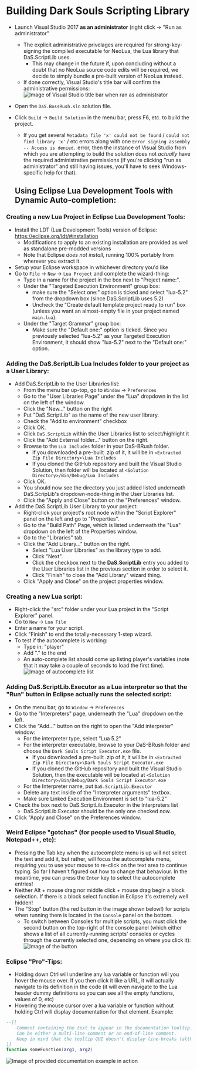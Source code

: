 # Building Dark Souls Scripting Library
* Launch Visual Studio 2017 **as an administrator** (right click -> "Run as administrator"
  * The explicit administrative privelages are required for strong-key-signing the compiled executable for NeoLua, the Lua library that DaS.ScriptLib uses.
    * This may change in the future if, upon concluding without a doubt that no NeoLua source code edits will be required, we decide to simply bundle a pre-built version of NeoLua instead.
  * If done correctly, Visual Studio's title bar will confirm the administrative permissions: ![Image of Visual Studio title bar when ran as administrator](https://i.imgur.com/mSnKC2a.png)
* Open the `DaS.BossRush.sln` solution file.
* Click `Build` -> `Build Solution` in the menu bar, press F6, etc. to build the project.
  * If you get several `Metadata file 'x' could not be found` / `could not find library 'x'` / etc errors along with one `Error signing assembly -- Access is denied.` error, then the instance of Visual Studio from which you are attempting to build the solution does not *actually* have the required administrative permissions (if you're clicking "run as administrator" and still having issues, you'll have to seek Windows-specific help for that).

  ## Using Eclipse Lua Development Tools with Dynamic Auto-completion:
### Creating a new Lua Project in Eclipse Lua Development Tools:
* Install the LDT (Lua Development Tools) version of Eclipse: https://eclipse.org/ldt/#installation
  - Modifications to apply to an existing installation are provided as well as standalone pre-modded versions
  - Note that Eclipse *does not install*, running 100% portably from wherever you extract it.
* Setup your Eclipse workspace in whichever directory you'd like
* Go to `File` -> `New` -> `Lua Project` and complete the wizard-thing:
  * Type in a name for the project in the box next to "Project name:".
  * Under the "Targeted Execution Environment" group box:
    * make sure the "Select one:" option is ticked and select "lua-5.2" from the dropdown box (since DaS.ScriptLib uses 5.2)
    * Uncheck the "Create default template project ready to run" box (unless you want an almost-empty file in your project named `main.lua`).
  * Under the "Target Grammar" group box:
    * Make sure the "Default one:" option is ticked. Since you previously selected "lua-5.2" as your Targeted Execution Environment, it should show "lua-5.2" next to the "Default one:" option.

### Adding the DaS.ScriptLib Lua Includes folder to your project as a User Library:
* Add DaS.ScriptLib to the User Libraries list:
  * From the menu bar up-top, go to `Window` -> `Preferences`
  * Go to the "User Libraries Page" under the "Lua" dropdown in the list on the left of the window.
  * Click the "New..." button on the right
  * Put "DaS.ScriptLib" as the name of the new user library.
  * Check the "Add to environment" checkbox
  * Click OK.
  * Click `DaS.ScriptLib` within the User Libraries list to select/highlight it
  * Click the "Add External folder..." button on the right.
  * Browse to the `Lua Includes` folder in your DaS-BRush folder.
    - If you downloaded a pre-built .zip of it, it will be in `<Extracted Zip File Directory>\Lua Includes`
    - If you cloned the GitHub repository and built the Visual Studio Solution, then folder will be located at `<Solution Directory>/Bin/Debug/Lua Includes`
  * Click OK.
  * You should now see the directory you just added listed underneath DaS.ScripLib's dropdown-node-thing in the User Libraries list.
  * Click the "Apply and Close" button on the "Preferences" window.
* Add the DaS.ScriptLib User Library to your project:
  * Right-click your project's root node within the "Script Explorer" panel on the left and go to "Properties".
  * Go to the "Build Path" Page, which is listed underneath the "Lua" dropdown on the left of the Properties window.
  * Go to the "Libraries" tab.
  * Click the "Add Library..." button on the right.
    * Select "Lua User Libraries" as the library type to add.
    * Click "Next".
    * Click the checkbox next to the **DaS.ScriptLib** entry you added to the User Libraries list in the previous section in order to select it.
    * Click "Finish" to close the "Add Library" wizard thing.
  * Click "Apply and Close" on the project properties window.

### Creating a new Lua script:
* Right-click the "src" folder under your Lua project in the "Script Explorer" panel.
* Go to `New` -> `Lua File`
* Enter a name for your script.
* Click "Finish" to end the totally-necessary 1-step wizard.
* To test if the autocomplete is working:
  * Type in: "player"
  * Add "." to the end
  * An auto-complete list should come up listing player's variables (note that it may take a couple of seconds to load the first time). ![Image of autocomplete list](https://i.imgur.com/7apBUZq.png)

### Adding DaS.ScriptLib.Executor as a Lua interpreter so that the "Run" button in Eclipse actually runs the selected script:
* On the menu bar, go to `Window` -> `Preferences`
* Go to the "Interpreters" page, underneath the "Lua" dropdown on the left.
* Click the "Add..." button on the right to open the "Add interpreter" window:
  * For the interpreter type, select "Lua 5.2"
  * For the interpreter executable, browse to your DaS-BRush folder and choose the `Dark Souls Script Executor.exe` file.
    - If you downloaded a pre-built .zip of it, it will be in `<Extracted Zip File Directory>\Dark Souls Script Executor.exe`
    - If you cloned the GitHub repository and built the Visual Studio Solution, then the executable will be located at `<Solution Directory>/Bin/Debug/Dark Souls Script Executor.exe`
  * For the Interpreter name, put `DaS.ScriptLib.Executor`
  * Delete any text inside of the "Interpreter arguments" textbox.
  * Make sure Linked Execution Environment is set to "lua-5.2"
* Check the box next to DaS.ScriptLib.Executor in the Interpreters list
  * DaS.ScriptLib.Executor should be the only one checked now.
* Click "Apply and Close" on the Preferences window.

### Weird Eclipse "gotchas" (for people used to Visual Studio, Notepad++, etc):
* Pressing the Tab key when the autocomplete menu is up will not select the text and add it, but rather, will focus the autocomplete menu, requiring you to use your mouse to re-click on the text area to continue typing. So far I haven't figured out how to change that behaviour. In the meantime, you can press the `Enter` key to select the autocomplete entries!
* Neither Alt + mouse drag nor middle click + mouse drag begin a block selection. If there is a block select function in Eclipse it's extremely well hidden!
* The "Stop" button (the red button in the image shown below!) for scripts when running them is located in the `Console` panel on the bottom.
  * To switch between Consoles for multiple scripts, you must click the second button on the top-right of the console panel (which either shows a list of all currently-running scripts' consoles or cycles through the currently selected one, depending on where you click it): ![Image of the button](https://i.imgur.com/Yrlzp2n.png)
  
### Eclipse "Pro"-Tips:
* Holding down Ctrl will underline any lua variable or function will you hover the mouse over. If you then click it like a URL, it will actually navigate to its definition in the code (it will even navigate to the Lua header dummy definitions so you can see all the empty functions, values of 0, etc)
* Hovering the mouse cursor over a lua variable or function without holding Ctrl will display documentation for that element. Example:
```lua
--[[
    Comment containing the text to appear in the documentation tooltip. 
    Can be either a multi-line comment or an end-of-line comment.
    Keep in mind that the tooltip GUI doesn't display line-breaks (although it does have word-wrapping *cough*unlike Visual Studio's*cough*)
]]
function someFunction(arg1, arg2)
```
![Image of provided documentation example in action](https://i.imgur.com/9WY7jbO.png)
